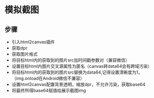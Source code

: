 # 模拟截图

## 步骤
- 引入html2canvas插件
- 获取dpr
- 获取图片格式
- 将目标html内的获取到的图片src加时间戳参数对（兼容微信）
- 设置目标html内图片交叉源属性为匿名（canvas转data64会有跨域污染）
- 将目标html内的获取到的图片src替换为data64,记得设置清晰度为1，（img.onload在Android微信不兼容）
- 设置html2canvas配置背景透明，缩放dpr，不允许污染，获取base64
- 将最终所得base64赋值给展示截图img
